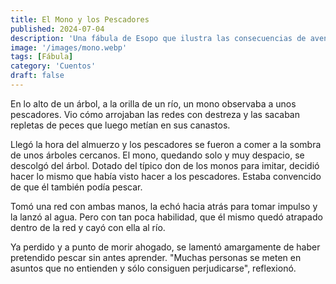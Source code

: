 ```yaml
---
title: El Mono y los Pescadores
published: 2024-07-04
description: 'Una fábula de Esopo que ilustra las consecuencias de aventurarse en actividades sin el conocimiento adecuado, contada a través de la historia de un mono que intenta imitar a unos pescadores.'
image: '/images/mono.webp'
tags: [Fábula]
category: 'Cuentos'
draft: false
---
```


En lo alto de un árbol, a la orilla de un río, un mono observaba a unos pescadores. Vio cómo arrojaban las redes con destreza y las sacaban repletas de peces que luego metían en sus canastos.

Llegó la hora del almuerzo y los pescadores se fueron a comer a la sombra de unos árboles cercanos. El mono, quedando solo y muy despacio, se descolgó del árbol. Dotado del típico don de los monos para imitar, decidió hacer lo mismo que había visto hacer a los pescadores. Estaba convencido de que él también podía pescar.

Tomó una red con ambas manos, la echó hacia atrás para tomar impulso y la lanzó al agua. Pero con tan poca habilidad, que él mismo quedó atrapado dentro de la red y cayó con ella al río.

Ya perdido y a punto de morir ahogado, se lamentó amargamente de haber pretendido pescar sin antes aprender. "Muchas personas se meten en asuntos que no entienden y sólo consiguen perjudicarse", reflexionó.
